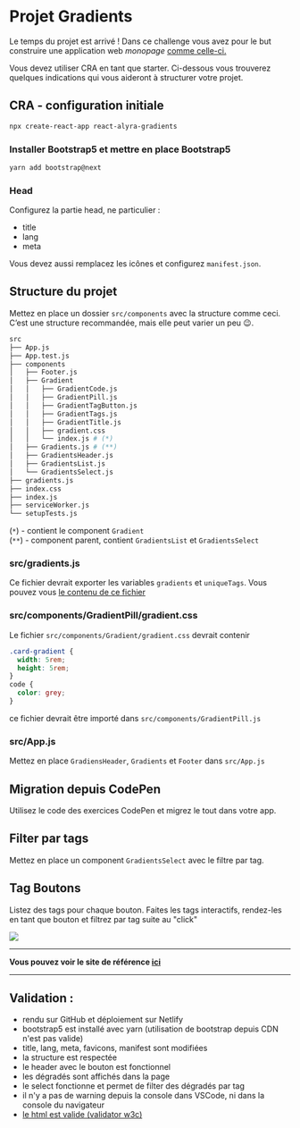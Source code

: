 # Projet Gradients

Le temps du projet est arrivé ! Dans ce challenge vous avez pour le but construire une application web _monopage_ [comme celle-ci.](https://alyra-gradients-bonus.netlify.app/)

Vous devez utiliser CRA en tant que starter. Ci-dessous vous trouverez quelques indications qui vous aideront à structurer votre projet.

## CRA - configuration initiale

```bash
npx create-react-app react-alyra-gradients
```

### Installer Bootstrap5 et mettre en place Bootstrap5

```bash
yarn add bootstrap@next
```

### Head

Configurez la partie head, ne particulier :

- title
- lang
- meta

Vous devez aussi remplacez les icônes et configurez `manifest.json`.

## Structure du projet

Mettez en place un dossier `src/components` avec la structure comme ceci. C’est une structure recommandée, mais elle peut varier un peu 😉.

```bash
src
├── App.js
├── App.test.js
├── components
│   ├── Footer.js
│   ├── Gradient
│   │   ├── GradientCode.js
│   │   ├── GradientPill.js
│   │   ├── GradientTagButton.js
│   │   ├── GradientTags.js
│   │   ├── GradientTitle.js
│   │   ├── gradient.css
│   │   └── index.js # (*)
│   ├── Gradients.js # (**)
│   ├── GradientsHeader.js
│   ├── GradientsList.js
│   └── GradientsSelect.js
├── gradients.js
├── index.css
├── index.js
├── serviceWorker.js
└── setupTests.js
```

(`*`) - contient le component `Gradient`  
(`**`) - component parent, contient `GradientsList` et `GradientsSelect`

### src/gradients.js

Ce fichier devrait exporter les variables `gradients` et `uniqueTags`. Vous pouvez vous [le contenu de ce fichier](https://codepen.io/alyra/pen/73e755888ff0a8fa07d0561d108537ac.js)

### src/components/GradientPill/gradient.css

Le fichier `src/components/Gradient/gradient.css` devrait contenir

```css
.card-gradient {
  width: 5rem;
  height: 5rem;
}
code {
  color: grey;
}
```

ce fichier devrait être importé dans `src/components/GradientPill.js`

### src/App.js

Mettez en place `GradiensHeader`, `Gradients` et `Footer` dans `src/App.js`

## Migration depuis CodePen

Utilisez le code des exercices CodePen et migrez le tout dans votre app.

## Filter par tags

Mettez en place un component `GradientsSelect` avec le filtre par tag.

## Tag Boutons

Listez des tags pour chaque bouton. Faites les tags interactifs, rendez-les en tant que bouton et filtrez par tag suite au "click"

![](https://wptemplates.pehaa.com/assets/alyra/gradients-tags.png)

---

**Vous pouvez voir le site de référence [ici](https://alyra-gradients-bonus.netlify.app/)**

---

## Validation :

- rendu sur GitHub et déploiement sur Netlify
- bootstrap5 est installé avec yarn (utilisation de bootstrap depuis CDN n'est pas valide)
- title, lang, meta, favicons, manifest sont modifiées
- la structure est respectée
- le header avec le bouton est fonctionnel
- les dégradés sont affichés dans la page
- le select fonctionne et permet de filter des dégradés par tag
- il n'y a pas de warning depuis la console dans VSCode, ni dans la console du navigateur
- [le html est valide (validator w3c)](https://validator.w3.org/nu/)
